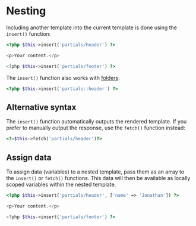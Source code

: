 # Nesting

Including another template into the current template is done using the `insert()` function:

```php
<?php $this->insert('partials/header') ?>

<p>Your content.</p>

<?php $this->insert('partials/footer') ?>
```

The `insert()` function also works with [folders](../engine/folders.md):

```php
<?php $this->insert('partials::header') ?>
```

## Alternative syntax

The `insert()` function automatically outputs the rendered template. If you prefer to manually output the response, use
the `fetch()` function instead:

```php
<?=$this->fetch('partials/header')?>
```

## Assign data

To assign data (variables) to a nested template, pass them as an array to the `insert()` or `fetch()` functions. This
data will then be available as locally scoped variables within the nested template.

```php
<?php $this->insert('partials/header', ['name' => 'Jonathan']) ?>

<p>Your content.</p>

<?php $this->insert('partials/footer') ?>
```
